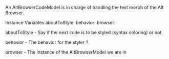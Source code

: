 An AltBrowserCodeModel is in charge of handling the text morph of the Alt Browser.

Instance Variables
	aboutToStyle:		<Boolean>
	behavior:		<Class>
	browser:		<AltBrowserModel>

aboutToStyle
	- Say if the next code is to be styled (syntax coloring) or not.

behavior
	- The behavior for the styler ?

browser
	- The instance of the AltBrowserModel we are in
